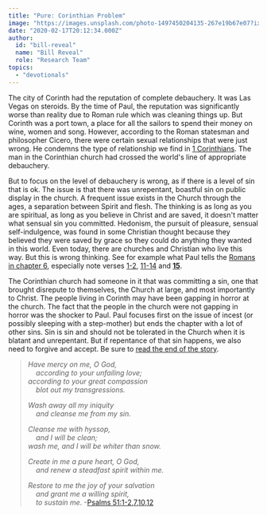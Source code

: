 ```yaml
---
title: "Pure: Corinthian Problem"
image: "https://images.unsplash.com/photo-1497450204135-267e19b67e07?ixlib=rb-1.2.1&q=85&fm=jpg&crop=entropy&cs=srgb&ixid=eyJhcHBfaWQiOjk2NjF9"
date: "2020-02-17T20:12:34.000Z"
author:
  id: "bill-reveal"
  name: "Bill Reveal"
  role: "Research Team"
topics:
  - "devotionals"
---
```

The city of Corinth had the reputation of complete debauchery. It was Las Vegas on steroids. By the time of Paul, the reputation was significantly worse than reality due to  Roman rule which was cleaning things up. But Corinth was a port town, a place for all the sailors to spend their money on wine, women and song. However, according to the Roman statesman and philosopher Cicero, there were certain sexual relationships that were just wrong. He condemns the type of relationship  we find in [1 Corinthians][week1]. The man in the Corinthian church had crossed the world's line of appropriate debauchery.

But to focus on the level of debauchery is wrong, as if there is a level of sin that is ok. The issue is that there was unrepentant, boastful sin on public display in the church. A frequent issue exists in the Church through the ages, a separation between Spirit and flesh. The thinking is as long as you are spiritual, as long as you believe in Christ and are saved, it doesn't matter what sensual sin you committed. Hedonism, the pursuit of pleasure,  sensual self-indulgence, was found in some Christian thought because they believed they were saved by grace so they could do anything they wanted in this world. Even today, there are churches and Christian who live this way. But this is wrong thinking. See for example what Paul tells the [Romans in chapter 6][rom6], especially note verses [1-2][rom61], [11-14][rom611] and **[15][rom615]**.

The Corinthian church had someone in it that was committing a sin, one that brought disrepute to themselves, the Church at large, and most importantly to Christ. The people living in Corinth may have been gapping in horror at the church. The fact that the people in the church were not gapping in horror was the shocker to Paul. Paul focuses first on the issue of incest (or possibly sleeping with a step-mother) but ends the chapter with a lot of other sins. Sin is sin and should not be tolerated in the Church when it is blatant and unrepentant. But if repentance of that sin happens, we also need to forgive and accept. Be sure to [read the end of the story][finale].

> _Have mercy on me, O God,   
> &nbsp;&nbsp;&nbsp;&nbsp;according to your unfailing love;   
> according to your great compassion   
> &nbsp;&nbsp;&nbsp;&nbsp;blot out my transgressions._
>
> _Wash away all my iniquity   
> &nbsp;&nbsp;&nbsp;&nbsp;and cleanse me from my sin._
>
> _Cleanse me with hyssop,   
> &nbsp;&nbsp;&nbsp;&nbsp;and I will be clean;   
> wash me, and I will be whiter than snow._ 
>
> _Create in me a pure heart, O God,   
> &nbsp;&nbsp;&nbsp;&nbsp;and renew a steadfast spirit within me._
>
> _Restore to me the joy of your salvation   
> &nbsp;&nbsp;&nbsp;&nbsp;and grant me a willing spirit,   
> &nbsp;&nbsp;&nbsp;&nbsp;to sustain me._ -[Psalms 51:1-2,7,10,12][psalm51]

[week1]: https://www.bible.com/111/1co.5.1-2
[finale]: https://www.bible.com/111/2co.2.5-11
[rom6]: https://www.bible.com/111/rom.6
[rom61]: https://www.bible.com/111/rom.6.1-2
[rom611]: https://www.bible.com/111/rom.6.11-14
[rom615]: https://www.bible.com/111/rom.6.15
[psalm51]: https://www.bible.com/111/PSA.51.1-2,7,10,12.niv
